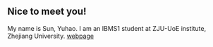 ## Nice to meet you!

My name is Sun, Yuhao. 
I am an IBMS1 student at ZJU-UoE institute, Zhejiang University.
[webpage](https://c.zju.edu.cn/) 

